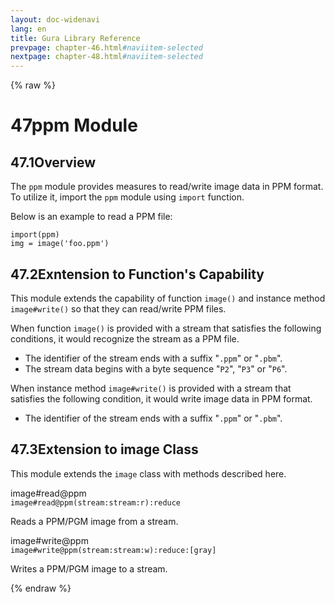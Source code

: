 ```yaml
---
layout: doc-widenavi
lang: en
title: Gura Library Reference
prevpage: chapter-46.html#naviitem-selected
nextpage: chapter-48.html#naviitem-selected
---
```

{% raw %}
<h1><span class="caption-index-1">47</span>ppm Module</h1>
<h2><span class="caption-index-2">47.1</span><a name="anchor-47-1"></a>Overview</h2>
<p>
The <code class="highlighter-rouge">ppm</code> module provides measures to read/write image data in PPM format. To utilize it, import the <code class="highlighter-rouge">ppm</code> module using <code class="highlighter-rouge">import</code> function.
</p>
<p>
Below is an example to read a PPM file:
</p>
<pre class="highlight"><code>import(ppm)
img = image('foo.ppm')
</code></pre>
<h2><span class="caption-index-2">47.2</span><a name="anchor-47-2"></a>Exntension to Function's Capability</h2>
<p>
This module extends the capability of function <code class="highlighter-rouge">image()</code> and instance method <code class="highlighter-rouge">image#write()</code> so that they can read/write PPM files.
</p>
<p>
When function <code class="highlighter-rouge">image()</code> is provided with a stream that satisfies the following conditions, it would recognize the stream as a PPM file.
</p>
<ul>
<li>The identifier of the stream ends with a suffix "<code class="highlighter-rouge">.ppm</code>" or "<code class="highlighter-rouge">.pbm</code>".</li>
<li>The stream data begins with a byte sequence "<code class="highlighter-rouge">P2</code>", "<code class="highlighter-rouge">P3</code>" or "<code class="highlighter-rouge">P6</code>".</li>
</ul>
<p>
When instance method <code class="highlighter-rouge">image#write()</code> is provided with a stream that satisfies the following condition, it would write image data in PPM format.
</p>
<ul>
<li>The identifier of the stream ends with a suffix "<code class="highlighter-rouge">.ppm</code>" or "<code class="highlighter-rouge">.pbm</code>".</li>
</ul>
<h2><span class="caption-index-2">47.3</span><a name="anchor-47-3"></a>Extension to image Class</h2>
<p>
This module extends the <code class="highlighter-rouge">image</code> class with methods described here.
</p>
<div class="h5">image#read@ppm</div>
<div class="mb-2"><i class="fas fa-caret-right mr-2"></i><code>image#read@ppm(stream:stream:r):reduce</code></div>
<p>
Reads a PPM/PGM image from a stream.
</p>
<div class="h5">image#write@ppm</div>
<div class="mb-2"><i class="fas fa-caret-right mr-2"></i><code>image#write@ppm(stream:stream:w):reduce:[gray]</code></div>
<p>
Writes a PPM/PGM image to a stream.
</p>
{% endraw %}
